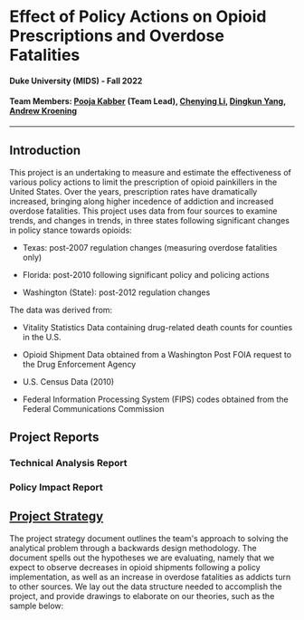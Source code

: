 # Effect of Policy Actions on Opioid Prescriptions and Overdose Fatalities

#### Duke University (MIDS) - Fall 2022

#### Team Members: [Pooja Kabber](https://github.com/poojakabber7) (Team Lead), [Chenying Li](https://github.com/cl590), [Dingkun Yang](https://github.com/Yer1k), [Andrew Kroening](https://github.com/andrewkroening)

----

## Introduction

This project is an undertaking to measure and estimate the effectiveness of various policy actions to limit the prescription of opioid painkillers in the United States. Over the years, prescription rates have dramatically increased, bringing along higher incedence of addiction and increased overdose fatalities. This project uses data from four sources to examine trends, and changes in trends, in three states following significant changes in policy stance towards opioids:

* Texas: post-2007 regulation changes (measuring overdose fatalities only)

* Florida: post-2010 following significant policy and policing actions

* Washington (State): post-2012 regulation changes

The data was derived from:

* Vitality Statistics Data containing drug-related death counts for counties in the U.S.

* Opioid Shipment Data obtained from a Washington Post FOIA request to the Drug Enforcement Agency

* U.S. Census Data (2010)

* Federal Information Processing System (FIPS) codes obtained from the Federal Communications Commission

## Project Reports

### Technical Analysis Report

### Policy Impact Report

## [Project Strategy](https://github.com/MIDS-at-Duke/pds-2022-pds_orange/blob/8d7e94705ff1a8c0321b70fb29e7835bec37f803/Project_Strategy.pdf)

The project strategy document outlines the team's approach to solving the analytical problem through a backwards design methodology. The document spells out the hypotheses we are evaluating, namely that we expect to observe decreases in opioid shipments following a policy implementation, as well as an increase in overdose fatalities as addicts turn to other sources. We lay out the data structure needed to accomplish the project, and provide drawings to elaborate on our theories, such as the sample below:


